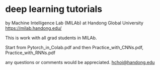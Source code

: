 # deep learning tutorials 
by Machine Intelligence Lab (MILAb) at Handong Global University
https://milab.handong.edu/

This is work with all grad students in MILAb. 

Start from Pytorch_in_Colab.pdf and then Practice_with_CNNs.pdf, Practice_with_RNNs.pdf

any questions or comments would be appreciated. hchoi@handong.edu 
